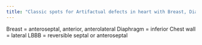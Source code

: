 ```yaml
---
title: "Classic spots for Artifactual defects in heart with Breast, Diaphragmatic, and Fat chest wall attenuation?"
---
```

Breast = anteroseptal, anterior, anterolateral
Diaphragm = inferior
Chest wall = lateral 
LBBB = reversible septal or anteroseptal

